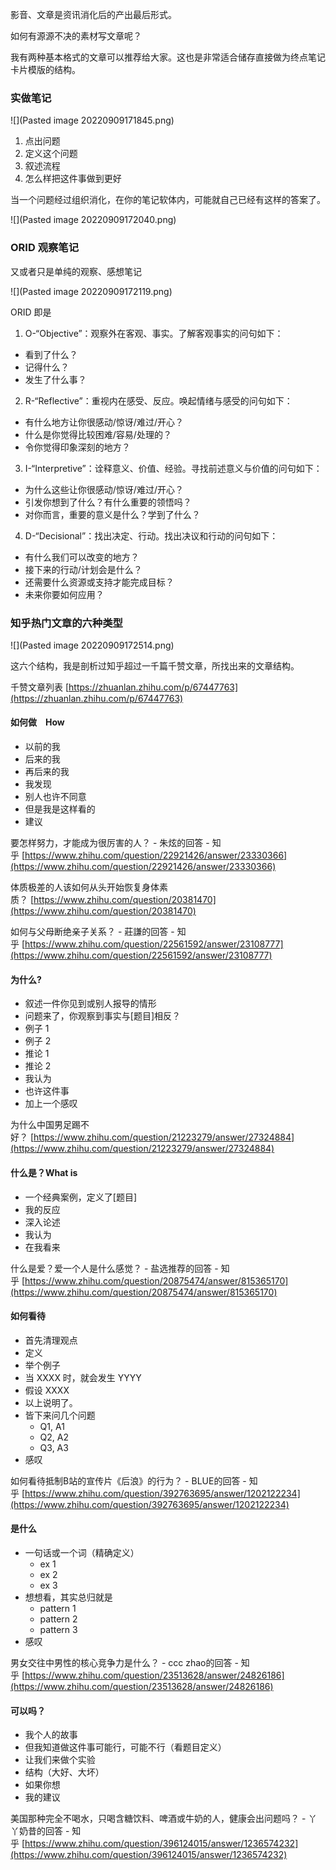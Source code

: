 影音、文章是资讯消化后的产出最后形式。

如何有源源不决的素材写文章呢？

我有两种基本格式的文章可以推荐给大家。这也是非常适合储存直接做为终点笔记卡片模版的结构。

### 实做笔记

![](Pasted image 20220909171845.png)

1. 点出问题
2. 定义这个问题
3. 叙述流程
4. 怎么样把这件事做到更好

当一个问题经过组织消化，在你的笔记软体内，可能就自己已经有这样的答案了。

![](Pasted image 20220909172040.png)

### ORID 观察笔记

又或者只是单纯的观察、感想笔记

![](Pasted image 20220909172119.png)


ORID 即是

1.  O-“Objective”：观察外在客观、事实。了解客观事实的问句如下：

-   看到了什么？
-   记得什么？
-   发生了什么事？

2.  R-“Reflective”：重视内在感受、反应。唤起情绪与感受的问句如下：

-   有什么地方让你很感动/惊讶/难过/开心？
-   什么是你觉得比较困难/容易/处理的？
-   令你觉得印象深刻的地方？

3.  I-“Interpretive”：诠释意义、价值、经验。寻找前述意义与价值的问句如下：

-   为什么这些让你很感动/惊讶/难过/开心？
-   引发你想到了什么？有什么重要的领悟吗？
-   对你而言，重要的意义是什么？学到了什么？

4.  D-“Decisional”：找出决定、行动。找出决议和行动的问句如下：

-   有什么我们可以改变的地方？
-   接下来的行动/计划会是什么？
-   还需要什么资源或支持才能完成目标？
-   未来你要如何应用？


### 知乎热门文章的六种类型



![](Pasted image 20220909172514.png)


这六个结构，我是剖析过知乎超过一千篇千赞文章，所找出来的文章结构。

千赞文章列表 [https://zhuanlan.zhihu.com/p/67447763](https://zhuanlan.zhihu.com/p/67447763)

#### [](https://github.com/xdite/speed-writing/blob/develop/2-6.md#%E5%A6%82%E4%BD%95%E5%81%9Ahow)如何做　How

-   以前的我
-   后来的我
-   再后来的我
-   我发现
-   别人也许不同意
-   但是我是这样看的
-   建议

要怎样努力，才能成为很厉害的人？ - 朱炫的回答 - 知乎 [https://www.zhihu.com/question/22921426/answer/23330366](https://www.zhihu.com/question/22921426/answer/23330366)

体质极差的人该如何从头开始恢复身体素质？ [https://www.zhihu.com/question/20381470](https://www.zhihu.com/question/20381470)

如何与父母断绝亲子关系？ - 莊謙的回答 - 知乎 [https://www.zhihu.com/question/22561592/answer/23108777](https://www.zhihu.com/question/22561592/answer/23108777)

#### [](https://github.com/xdite/speed-writing/blob/develop/2-6.md#%E4%B8%BA%E4%BB%80%E4%B9%88)为什么?

-   叙述一件你见到或别人报导的情形
-   问题来了，你观察到事实与[题目]相反？
-   例子 1
-   例子 2
-   推论 1
-   推论 2
-   我认为
-   也许这件事
-   加上一个感叹

为什么中国男足踢不好？ [https://www.zhihu.com/question/21223279/answer/27324884](https://www.zhihu.com/question/21223279/answer/27324884)

#### [](https://github.com/xdite/speed-writing/blob/develop/2-6.md#%E4%BB%80%E4%B9%88%E6%98%AFwhat-is)什么是？What is

-   一个经典案例，定义了[题目]
-   我的反应
-   深入论述
-   我认为
-   在我看来

什么是爱？爱一个人是什么感觉？ - 盐选推荐的回答 - 知乎 [https://www.zhihu.com/question/20875474/answer/815365170](https://www.zhihu.com/question/20875474/answer/815365170)

#### [](https://github.com/xdite/speed-writing/blob/develop/2-6.md#%E5%A6%82%E4%BD%95%E7%9C%8B%E5%BE%85)如何看待

-   首先清理观点
-   定义
-   举个例子
-   当 XXXX 时，就会发生 YYYY
-   假设 XXXX
-   以上说明了。
-   皆下来问几个问题
    -   Q1, A1
    -   Q2, A2
    -   Q3, A3
-   感叹

如何看待抵制B站的宣传片《后浪》的行为？ - BLUE的回答 - 知乎 [https://www.zhihu.com/question/392763695/answer/1202122234](https://www.zhihu.com/question/392763695/answer/1202122234)

#### [](https://github.com/xdite/speed-writing/blob/develop/2-6.md#%E6%98%AF%E4%BB%80%E4%B9%88)是什么

-   一句话或一个词（精确定义）
    -   ex 1
    -   ex 2
    -   ex 3
-   想想看，其实总归就是
    -   pattern 1
    -   pattern 2
    -   pattern 3
-   感叹

男女交往中男性的核心竞争力是什么？ - ccc zhao的回答 - 知乎 [https://www.zhihu.com/question/23513628/answer/24826186](https://www.zhihu.com/question/23513628/answer/24826186)

#### [](https://github.com/xdite/speed-writing/blob/develop/2-6.md#%E5%8F%AF%E4%BB%A5%E5%90%97)可以吗？

-   我个人的故事
-   但我知道做这件事可能行，可能不行（看题目定义）
-   让我们来做个实验
-   结构（大好、大坏）
-   如果你想
-   我的建议

美国那种完全不喝水，只喝含糖饮料、啤酒或牛奶的人，健康会出问题吗？ - 丫丫奶昔的回答 - 知乎 [https://www.zhihu.com/question/396124015/answer/1236574232](https://www.zhihu.com/question/396124015/answer/1236574232)